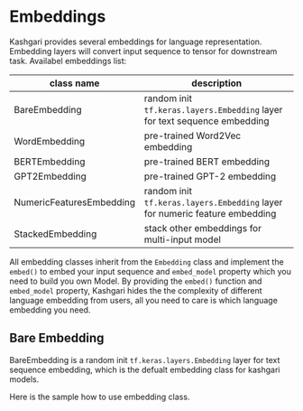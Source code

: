# Embeddings

Kashgari provides several embeddings for language representation. Embedding layers will convert input sequence to tensor for downstream task. Availabel embeddings list:

| class name               | description                                                                 |
| ------------------------ | --------------------------------------------------------------------------- |
| BareEmbedding            | random init `tf.keras.layers.Embedding` layer for text sequence embedding   |
| WordEmbedding            | pre-trained Word2Vec embedding                                              |
| BERTEmbedding            | pre-trained BERT embedding                                                  |
| GPT2Embedding            | pre-trained GPT-2 embedding                                                 |
| NumericFeaturesEmbedding | random init `tf.keras.layers.Embedding` layer for numeric feature embedding |
| StackedEmbedding         | stack other embeddings for multi-input model                                |

All embedding classes inherit from the `Embedding` class and implement the `embed()` to embed your input sequence and `embed_model` property which you need to build you own Model. By providing the `embed()` function and `embed_model` property, Kashgari hides the the complexity of different language embedding from users, all you need to care is which language embedding you need.

## Bare Embedding

BareEmbedding is a random init `tf.keras.layers.Embedding` layer for text sequence embedding, which is the defualt embedding class for kashgari models.

Here is the sample how to use embedding class.

```python


```
